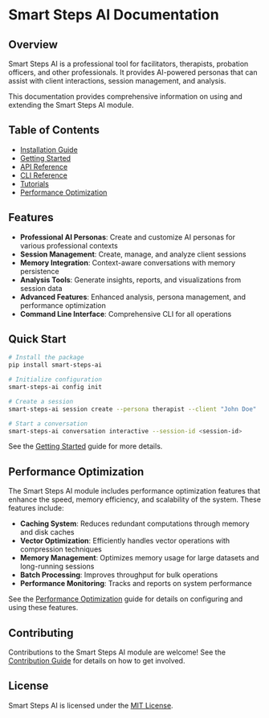# Smart Steps AI Documentation

## Overview

Smart Steps AI is a professional tool for facilitators, therapists, probation officers, and other professionals. It provides AI-powered personas that can assist with client interactions, session management, and analysis.

This documentation provides comprehensive information on using and extending the Smart Steps AI module.

## Table of Contents

- [Installation Guide](installation.md)
- [Getting Started](getting_started.md)
- [API Reference](api/index.md)
- [CLI Reference](cli/index.md)
- [Tutorials](tutorials/index.md)
- [Performance Optimization](performance.md)

## Features

- **Professional AI Personas**: Create and customize AI personas for various professional contexts
- **Session Management**: Create, manage, and analyze client sessions
- **Memory Integration**: Context-aware conversations with memory persistence
- **Analysis Tools**: Generate insights, reports, and visualizations from session data
- **Advanced Features**: Enhanced analysis, persona management, and performance optimization
- **Command Line Interface**: Comprehensive CLI for all operations

## Quick Start

```bash
# Install the package
pip install smart-steps-ai

# Initialize configuration
smart-steps-ai config init

# Create a session
smart-steps-ai session create --persona therapist --client "John Doe"

# Start a conversation
smart-steps-ai conversation interactive --session-id <session-id>
```

See the [Getting Started](getting_started.md) guide for more details.

## Performance Optimization

The Smart Steps AI module includes performance optimization features that enhance the speed, memory efficiency, and scalability of the system. These features include:

- **Caching System**: Reduces redundant computations through memory and disk caches
- **Vector Optimization**: Efficiently handles vector operations with compression techniques
- **Memory Management**: Optimizes memory usage for large datasets and long-running sessions
- **Batch Processing**: Improves throughput for bulk operations
- **Performance Monitoring**: Tracks and reports on system performance

See the [Performance Optimization](performance.md) guide for details on configuring and using these features.

## Contributing

Contributions to the Smart Steps AI module are welcome! See the [Contribution Guide](contributing.md) for details on how to get involved.

## License

Smart Steps AI is licensed under the [MIT License](license.md).
